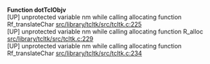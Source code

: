   
__Function dotTclObjv__  
  [UP] unprotected variable nm while calling allocating function Rf_translateChar [src/library/tcltk/src/tcltk.c:225](https://github.com/wch/r-source/blob/9fe55e21d6b4b953b066a8d4811d90651155a678/src/library/tcltk/src/tcltk.c/#L225)  
  [UP] unprotected variable nm while calling allocating function R_alloc [src/library/tcltk/src/tcltk.c:229](https://github.com/wch/r-source/blob/9fe55e21d6b4b953b066a8d4811d90651155a678/src/library/tcltk/src/tcltk.c/#L229)  
  [UP] unprotected variable nm while calling allocating function Rf_translateChar [src/library/tcltk/src/tcltk.c:234](https://github.com/wch/r-source/blob/9fe55e21d6b4b953b066a8d4811d90651155a678/src/library/tcltk/src/tcltk.c/#L234)  
